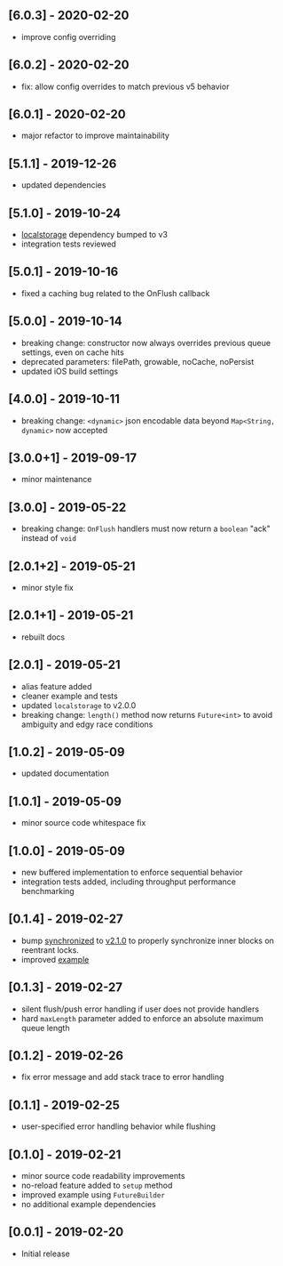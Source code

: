 ## [6.0.3] - 2020-02-20
- improve config overriding

## [6.0.2] - 2020-02-20
- fix: allow config overrides to match previous v5 behavior

## [6.0.1] - 2020-02-20
- major refactor to improve maintainability

## [5.1.1] - 2019-12-26
- updated dependencies

## [5.1.0] - 2019-10-24
- [localstorage](https://pub.dev/packages/localstorage) dependency bumped to v3
- integration tests reviewed

## [5.0.1] - 2019-10-16
- fixed a caching bug related to the OnFlush callback

## [5.0.0] - 2019-10-14
- breaking change: constructor now always overrides previous queue settings, even on cache hits
- deprecated parameters: filePath, growable, noCache, noPersist
- updated iOS build settings

## [4.0.0] - 2019-10-11
- breaking change: `<dynamic>` json encodable data beyond `Map<String, dynamic>` now accepted

## [3.0.0+1] - 2019-09-17
- minor maintenance

## [3.0.0] - 2019-05-22
- breaking change: `OnFlush` handlers must now return a `boolean` "ack" instead
  of `void`

## [2.0.1+2] - 2019-05-21
- minor style fix

## [2.0.1+1] - 2019-05-21
- rebuilt docs

## [2.0.1] - 2019-05-21
- alias feature added
- cleaner example and tests
- updated `localstorage` to v2.0.0
- breaking change: `length()` method now returns `Future<int>` to avoid
  ambiguity and edgy race conditions

## [1.0.2] - 2019-05-09
- updated documentation

## [1.0.1] - 2019-05-09
- minor source code whitespace fix

## [1.0.0] - 2019-05-09
- new buffered implementation to enforce sequential behavior
- integration tests added, including throughput performance benchmarking

## [0.1.4] - 2019-02-27
- bump [synchronized](https://pub.dartlang.org/packages/synchronized) to
  [v2.1.0](https://pub.dartlang.org/packages/synchronized/versions/2.1.0) to properly
  synchronize inner blocks on reentrant locks.
- improved [example](https://pub.dartlang.org/packages/flutter_persistent_queue#-example-tab-)

## [0.1.3] - 2019-02-27
- silent flush/push error handling if user does not provide handlers
- hard `maxLength` parameter added to enforce an absolute maximum queue length

## [0.1.2] - 2019-02-26
- fix error message and add stack trace to error handling

## [0.1.1] - 2019-02-25
- user-specified error handling behavior while flushing

## [0.1.0] - 2019-02-21
- minor source code readability improvements
- no-reload feature added to `setup` method
- improved example using `FutureBuilder`
- no additional example dependencies

## [0.0.1] - 2019-02-20
- Initial release
